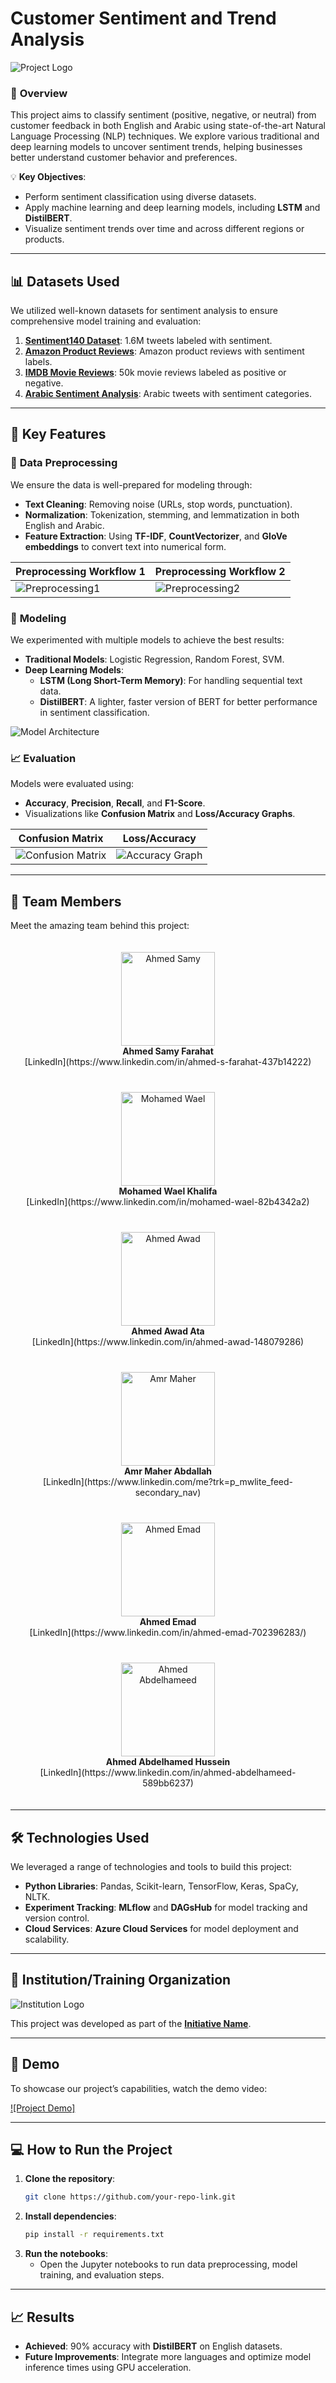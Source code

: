 # **Customer Sentiment and Trend Analysis**

![Project Logo](./images/Project_logo.jpg)

### 🚀 **Overview**
This project aims to classify sentiment (positive, negative, or neutral) from customer feedback in both English and Arabic using state-of-the-art Natural Language Processing (NLP) techniques. We explore various traditional and deep learning models to uncover sentiment trends, helping businesses better understand customer behavior and preferences.

💡 **Key Objectives**:
- Perform sentiment classification using diverse datasets.
- Apply machine learning and deep learning models, including **LSTM** and **DistilBERT**.
- Visualize sentiment trends over time and across different regions or products.

---

## 📊 **Datasets Used**

We utilized well-known datasets for sentiment analysis to ensure comprehensive model training and evaluation:

1. **[Sentiment140 Dataset](https://www.kaggle.com/datasets/kazanova/sentiment140)**: 1.6M tweets labeled with sentiment.
2. **[Amazon Product Reviews](https://www.kaggle.com/datasets/kritanjalijain/amazon-reviews/data)**: Amazon product reviews with sentiment labels.
3. **[IMDB Movie Reviews](https://www.kaggle.com/datasets/lakshmi25npathi/imdb-dataset-of-50k-movie-reviews)**: 50k movie reviews labeled as positive or negative.
4. **[Arabic Sentiment Analysis](https://www.kaggle.com/code/rehab8reda/arabic-sentiment-analysis)**: Arabic tweets with sentiment categories.

---

## 🔧 **Key Features**

### 🧹 **Data Preprocessing**
We ensure the data is well-prepared for modeling through:
- **Text Cleaning**: Removing noise (URLs, stop words, punctuation).
- **Normalization**: Tokenization, stemming, and lemmatization in both English and Arabic.
- **Feature Extraction**: Using **TF-IDF**, **CountVectorizer**, and **GloVe embeddings** to convert text into numerical form.
  
| Preprocessing Workflow 1 | Preprocessing Workflow 2 |
| ------------------------ | ------------------------ |
| ![Preprocessing1](./images/Preprocessing.png) | ![Preprocessing2](./images/Preprocessing2.png) |

### 🧠 **Modeling**
We experimented with multiple models to achieve the best results:
- **Traditional Models**: Logistic Regression, Random Forest, SVM.
- **Deep Learning Models**: 
   - **LSTM (Long Short-Term Memory)**: For handling sequential text data.
   - **DistilBERT**: A lighter, faster version of BERT for better performance in sentiment classification.
  
![Model Architecture](./images/Model.jpg)

### 📈 **Evaluation**
Models were evaluated using:
- **Accuracy**, **Precision**, **Recall**, and **F1-Score**.
- Visualizations like **Confusion Matrix** and **Loss/Accuracy Graphs**.
  
| Confusion Matrix | Loss/Accuracy |
| ---------------- | ------------- |
| ![Confusion Matrix](./images/Confusion_matrix.png) | ![Accuracy Graph](./images/Accuracy_graph.png) |

---

## 👥 **Team Members**

Meet the amazing team behind this project:

<div style="display: flex; flex-wrap: wrap; justify-content: space-around;">
    <div style="margin: 20px; text-align: center;">
        <img src="./images/Farahat.jpg" alt="Ahmed Samy" width="150" height="150"/><br/>
        <strong>Ahmed Samy Farahat</strong><br/>
        [LinkedIn](https://www.linkedin.com/in/ahmed-s-farahat-437b14222)
    </div>
    <div style="margin: 20px; text-align: center;">
        <img src="./images/Wael.jpeg" alt="Mohamed Wael" width="150" height="150"/><br/>
        <strong>Mohamed Wael Khalifa</strong><br/>
        [LinkedIn](https://www.linkedin.com/in/mohamed-wael-82b4342a2)
    </div>
    <div style="margin: 20px; text-align: center;">
        <img src="./images/Awad.jpeg" alt="Ahmed Awad" width="150" height="150"/><br/>
        <strong>Ahmed Awad Ata</strong><br/>
        [LinkedIn](https://www.linkedin.com/in/ahmed-awad-148079286)
    </div>
    <div style="margin: 20px; text-align: center;">
        <img src="./images/Amr.jpeg" alt="Amr Maher" width="150" height="150"/><br/>
        <strong>Amr Maher Abdallah</strong><br/>
        [LinkedIn](https://www.linkedin.com/me?trk=p_mwlite_feed-secondary_nav)
    </div>
    <div style="margin: 20px; text-align: center;">
        <img src="./images/Emad.jpeg" alt="Ahmed Emad" width="150" height="150"/><br/>
        <strong>Ahmed Emad</strong><br/>
        [LinkedIn](https://www.linkedin.com/in/ahmed-emad-702396283/)
    </div>
    <div style="margin: 20px; text-align: center;">
        <img src="./images/Abdelhamid.jpeg" alt="Ahmed Abdelhameed" width="150" height="150"/><br/>
        <strong>Ahmed Abdelhamed Hussein</strong><br/>
        [LinkedIn](https://www.linkedin.com/in/ahmed-abdelhameed-589bb6237)
    </div>
</div>

---

## 🛠 **Technologies Used**
We leveraged a range of technologies and tools to build this project:

- **Python Libraries**: Pandas, Scikit-learn, TensorFlow, Keras, SpaCy, NLTK.
- **Experiment Tracking**: **MLflow** and **DAGsHub** for model tracking and version control.
- **Cloud Services**: **Azure Cloud Services** for model deployment and scalability.
  
---

## 🏫 **Institution/Training Organization**

![Institution Logo](./images/proAr.png)

This project was developed as part of the **[Initiative Name](https://www.depi.gov.eg/)**.

---

## 🎥 **Demo**
To showcase our project’s capabilities, watch the demo video:

[![Project Demo]](https://www.youtube.com/watch?v=OnAEN1znghY?si=1Q9oygk3oTxJpJ5j)

---

## 💻 **How to Run the Project**
1. **Clone the repository**:
    ```bash
    git clone https://github.com/your-repo-link.git
    ```
2. **Install dependencies**:
    ```bash
    pip install -r requirements.txt
    ```
3. **Run the notebooks**:
    - Open the Jupyter notebooks to run data preprocessing, model training, and evaluation steps.
  
---

## 📈 **Results**
- **Achieved**: 90% accuracy with **DistilBERT** on English datasets.
- **Future Improvements**: Integrate more languages and optimize model inference times using GPU acceleration.
